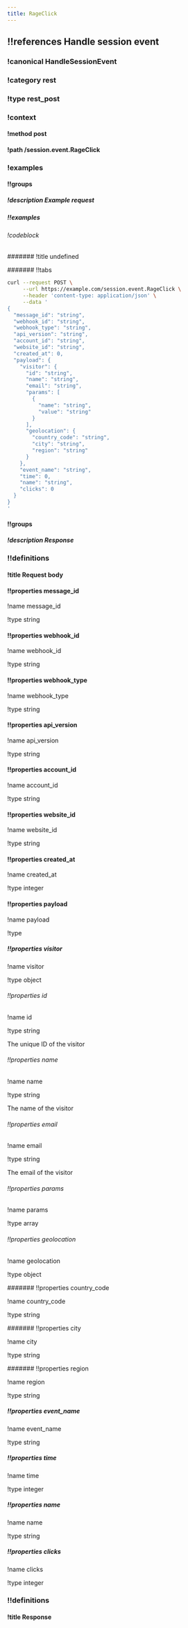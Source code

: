 ```yaml
---
title: RageClick
---
```

## !!references Handle session event

### !canonical HandleSessionEvent



### !category rest

### !type rest_post

### !context

#### !method post

#### !path /session.event.RageClick

### !examples

#### !!groups

##### !description Example request

##### !!examples

###### !codeblock

####### !title undefined

####### !!tabs

```bash !code curl
curl --request POST \
     --url https://example.com/session.event.RageClick \
     --header 'content-type: application/json' \
     --data '
{
  "message_id": "string",
  "webhook_id": "string",
  "webhook_type": "string",
  "api_version": "string",
  "account_id": "string",
  "website_id": "string",
  "created_at": 0,
  "payload": {
    "visitor": {
      "id": "string",
      "name": "string",
      "email": "string",
      "params": [
        {
          "name": "string",
          "value": "string"
        }
      ],
      "geolocation": {
        "country_code": "string",
        "city": "string",
        "region": "string"
      }
    },
    "event_name": "string",
    "time": 0,
    "name": "string",
    "clicks": 0
  }
}
'
```

#### !!groups

##### !description Response

### !!definitions

#### !title Request body

#### !!properties message_id

!name message\_id

!type string



#### !!properties webhook_id

!name webhook\_id

!type string



#### !!properties webhook_type

!name webhook\_type

!type string



#### !!properties api_version

!name api\_version

!type string



#### !!properties account_id

!name account\_id

!type string



#### !!properties website_id

!name website\_id

!type string



#### !!properties created_at

!name created\_at

!type integer



#### !!properties payload

!name payload

!type&#x20;



##### !!properties visitor

!name visitor

!type object



###### !!properties id

!name id

!type string

The unique ID of the visitor

###### !!properties name

!name name

!type string

The name of the visitor

###### !!properties email

!name email

!type string

The email of the visitor

###### !!properties params

!name params

!type array



###### !!properties geolocation

!name geolocation

!type object



####### !!properties country_code

!name country\_code

!type string



####### !!properties city

!name city

!type string



####### !!properties region

!name region

!type string



##### !!properties event_name

!name event\_name

!type string



##### !!properties time

!name time

!type integer



##### !!properties name

!name name

!type string



##### !!properties clicks

!name clicks

!type integer



### !!definitions

#### !title Response

